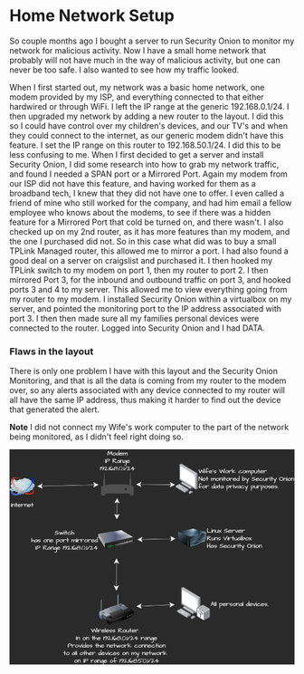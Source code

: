 # Home Network Setup

So couple months ago I bought a server to run Security Onion to monitor my network for malicious activity. Now I have a small home network that probably will not have much in the way of malicious activity, but one can never be too safe. I also wanted to see how my traffic looked. 

When I first started out, my network was a basic home network, one modem provided by my ISP, and everything connected to that either hardwired or through WiFi. I left the IP range at the generic 192.168.0.1/24. I then upgraded my network by adding a new router to the layout. I did this so I could have control over my children's devices, and our TV's and when they could connect to the internet, as our generic modem didn't have this feature. I set the IP range on this router to 192.168.50.1/24. I did this to be less confusing to me. 
When I first decided to get a server and install Security Onion, I did some research into how to grab my network traffic, and found I needed a SPAN port or a Mirrored Port. Again my modem from our ISP did not have this feature, and having worked for them as a broadband tech, I knew that they did not have one to offer. I even called a friend of mine who still worked for the company, and had him email a fellow employee who knows about the modems, to see if there was a hidden feature for a Mirrored Port that cold be turned on, and there wasn't. I also checked up on my 2nd router, as it has more features than my modem, and the one I purchased did not. 
So in this case what did was to buy a small TPLink Managed router, this allowed me to mirror a port. I had also found a good deal on a server on craigslist and purchased it. I then hooked my TPLink switch to my modem on port 1, then my router to port 2. I then mirrored Port 3, for the inbound and outbound traffic on port 3, and hooked ports 3 and 4 to my server. This allowed me to view everything going from my router to my modem. 
I installed Security Onion within a virtualbox on my server, and pointed the monitoring port to the IP address associated with port 3. I then then made sure all my families personal devices were connected to the router. Logged into Security Onion and I had DATA. 

### Flaws in the layout

There is only one problem I have with this layout and the Security Onion Monitoring, and that is all the data is coming from my router to the modem over, so any alerts associated with any device connected to my router will all have the same IP address, thus making it harder to find out the device that generated the alert. 


**Note** I did not connect my Wife's work computer to the part of the network being monitored, as I didn't feel right doing so. 

![Map](https://github.com/shansen18/BootCamp/blob/main/Personal_Projects/Home%20Network/Images/Home%20Network%20setup.jpg)
